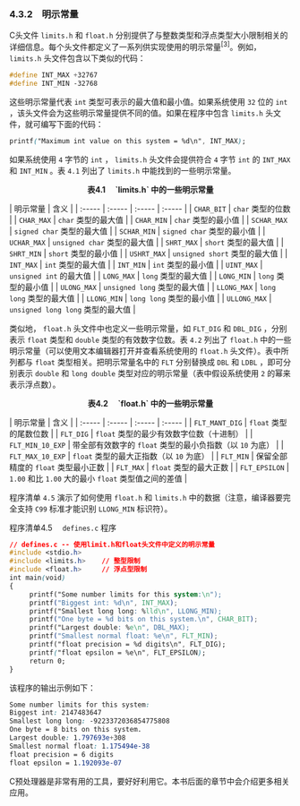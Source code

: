 ### 4.3.2　明示常量

C头文件 `limits.h` 和 `float.h` 分别提供了与整数类型和浮点类型大小限制相关的详细信息。每个头文件都定义了一系列供实现使用的明示常量<sup class="my_markdown">[3]</sup>。例如， `limits.h` 头文件包含以下类似的代码：

```css
#define INT_MAX +32767
#define INT_MIN -32768
```

这些明示常量代表 `int` 类型可表示的最大值和最小值。如果系统使用 `32` 位的 `int` ，该头文件会为这些明示常量提供不同的值。如果在程序中包含 `limits.h` 头文件，就可编写下面的代码：

```css
printf("Maximum int value on this system = %d\n", INT_MAX);
```

如果系统使用 `4` 字节的 `int` ， `limits.h` 头文件会提供符合 `4` 字节 `int` 的 `INT_MAX` 和 `INT_MIN` 。表 `4.1` 列出了 `limits.h` 中能找到的一些明示常量。

<center class="my_markdown"><b class="my_markdown">表4.1　 `limits.h` 中的一些明示常量</b></center>

| 明示常量 | 含义 |
| :-----  | :-----  | :-----  | :-----  |
| `CHAR_BIT` | `char` 类型的位数 |
| `CHAR_MAX` | `char` 类型的最大值 |
| `CHAR_MIN` | `char` 类型的最小值 |
| `SCHAR_MAX` | `signed char` 类型的最大值 |
| `SCHAR_MIN` | `signed char` 类型的最小值 |
| `UCHAR_MAX` | `unsigned char` 类型的最大值 |
| `SHRT_MAX` | `short` 类型的最大值 |
| `SHRT_MIN` | `short` 类型的最小值 |
| `USHRT_MAX` | `unsigned short` 类型的最大值 |
| `INT_MAX` | `int` 类型的最大值 |
| `INT_MIN` | `int` 类型的最小值 |
| `UINT_MAX` | `unsigned int` 的最大值 |
| `LONG_MAX` | `long` 类型的最大值 |
| `LONG_MIN` | `long` 类型的最小值 |
| `ULONG_MAX` | `unsigned long` 类型的最大值 |
| `LLONG_MAX` | `long long` 类型的最大值 |
| `LLONG_MIN` | `long long` 类型的最小值 |
| `ULLONG_MAX` | `unsigned long long` 类型的最大值 |

类似地， `float.h` 头文件中也定义一些明示常量，如 `FLT_DIG` 和 `DBL_DIG` ，分别表示 `float` 类型和 `double` 类型的有效数字位数。表 `4.2` 列出了 `float.h` 中的一些明示常量（可以使用文本编辑器打开并查看系统使用的 `float.h` 头文件）。表中所列都与 `float` 类型相关。把明示常量名中的 `FLT` 分别替换成 `DBL` 和 `LDBL` ，即可分别表示 `double` 和 `long double` 类型对应的明示常量（表中假设系统使用 `2` 的幂来表示浮点数）。

<center class="my_markdown"><b class="my_markdown">表4.2　 `float.h` 中的一些明示常量</b></center>

| 明示常量 | 含义 |
| :-----  | :-----  | :-----  | :-----  |
| `FLT_MANT_DIG` | `float` 类型的尾数位数 |
| `FLT_DIG` | `float` 类型的最少有效数字位数（十进制） |
| `FLT_MIN_10_EXP` | 带全部有效数字的 `float` 类型的最小负指数（以 `10` 为底） |
| `FLT_MAX_10_EXP` | `float` 类型的最大正指数（以 `10` 为底） |
| `FLT_MIN` | 保留全部精度的 `float` 类型最小正数 |
| `FLT_MAX` | `float` 类型的最大正数 |
| `FLT_EPSILON` | `1.00` 和比 `1.00` 大的最小 `float` 类型值之间的差值 |

程序清单 `4.5` 演示了如何使用 `float.h` 和 `limits.h` 中的数据（注意，编译器要完全支持 `C99` 标准才能识别 `LLONG_MIN` 标识符）。

程序清单4.5　 `defines.c` 程序

```css
// defines.c -- 使用limit.h和float头文件中定义的明示常量
#include <stdio.h>
#include <limits.h>    // 整型限制
#include <float.h>     // 浮点型限制
int main(void)
{
     printf("Some number limits for this system:\n");
     printf("Biggest int: %d\n", INT_MAX);
     printf("Smallest long long: %lld\n", LLONG_MIN);
     printf("One byte = %d bits on this system.\n", CHAR_BIT);
     printf("Largest double: %e\n", DBL_MAX);
     printf("Smallest normal float: %e\n", FLT_MIN);
     printf("float precision = %d digits\n", FLT_DIG);
     printf("float epsilon = %e\n", FLT_EPSILON);
     return 0;
}
```

该程序的输出示例如下：

```css
Some number limits for this system:
Biggest int: 2147483647
Smallest long long: -9223372036854775808
One byte = 8 bits on this system.
Largest double: 1.797693e+308
Smallest normal float: 1.175494e-38
float precision = 6 digits
float epsilon = 1.192093e-07
```

C预处理器是非常有用的工具，要好好利用它。本书后面的章节中会介绍更多相关应用。

